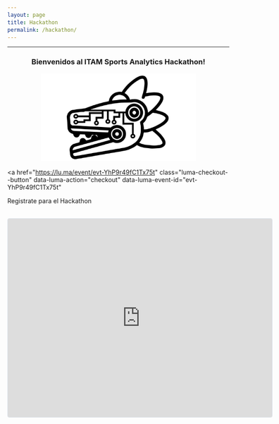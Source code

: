 ```yaml
---
layout: page
title: Hackathon
permalink: /hackathon/
---
```

<hr>
<div style="text-align: center;">
 <h3>Bienvenidos al ITAM Sports Analytics Hackathon!</h3>
    <img src="https://github.com/itam-sports-analytics-conference/itam-sports-analytics-conference.github.io/blob/main/docs/images/official_logo_vectores.png?raw=true" alt="Logo" width="70%" height="70%">
    <br>
   
</div>

<a
  href="https://lu.ma/event/evt-YhP9r49fC1Tx75t"
  class="luma-checkout--button"
  data-luma-action="checkout"
  data-luma-event-id="evt-YhP9r49fC1Tx75t"
>
  Registrate para el Hackathon
</a>

<script id="luma-checkout" src="https://embed.lu.ma/checkout-button.js"></script>

<br>

<iframe
  src="https://lu.ma/embed/event/evt-YhP9r49fC1Tx75t/simple"
  width="600"
  height="450"
  frameborder="0"
  style="border: 1px solid #bfcbda88; border-radius: 4px;"
  allowfullscreen=""
  aria-hidden="false"
  tabindex="0"
></iframe>


